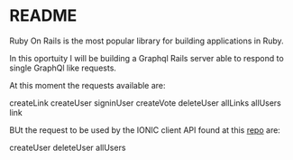 # README

Ruby On Rails is the most popular library for building applications in Ruby.

In this oportuity I will be building a Graphql Rails server able to respond to single GraphQl like requests.

At this moment the requests available are:

  createLink
  createUser
  signinUser
  createVote
  deleteUser
  allLinks
  allUsers
  link
  
  BUt the request to be used by the IONIC client API found at this [repo](https://github.com/felixbanguera/ionic/tree/master/ionic2-graphql-apollo-client-master) are:
  
createUser
deleteUser
allUsers
